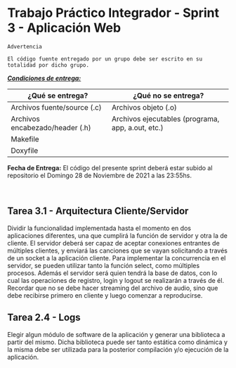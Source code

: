 # Trabajo Práctico Integrador - Sprint 3 - Aplicación Web

```
Advertencia

El código fuente entregado por un grupo debe ser escrito en su totalidad por dicho grupo.
```

***<u>Condiciones de entrega:</u>***

| <b>¿Qué se entrega?</b>         | <b>¿Qué no se entrega?</b>                        |
| ----                            |   ----                                            |
| Archivos fuente/source (.c)     | Archivos objeto (.o)                              |
| Archivos encabezado/header (.h) | Archivos ejecutables (programa, app, a.out, etc.) |
| Makefile                        |   |
| Doxyfile                        |   |

**Fecha de Entrega:** El código del presente sprint deberá estar subido al repositorio el Domingo 28 de Noviembre de 2021 a las 23:55hs.

<br>

## Tarea 3.1 - Arquitectura Cliente/Servidor

Dividir la funcionalidad implementada hasta el momento en dos aplicaciones diferentes, una que cumplirá la función de servidor y otra la de cliente. El servidor deberá ser capaz de aceptar conexiones entrantes de múltiples clientes, y enviará las canciones que se vayan solicitando a través de un socket a la aplicación cliente. Para implementar la concurrencia en el servidor, se pueden utilizar tanto la función select, como múltiples procesos. Además el servidor será quien tendrá la base de datos, con lo cual las operaciones de registro, login y logout se realizarán a través de él. Recordar que no se debe hacer streaming del archivo de audio, sino que debe recibirse primero en cliente y luego comenzar a reproducirse.

## Tarea 2.4 - Logs
Elegir algun módulo de software de la aplicación y generar una biblioteca a partir del mismo. Dicha
biblioteca puede ser tanto estática como dinámica y la misma debe ser utilizada para la posterior
compilación y/o ejecución de la aplicación.
